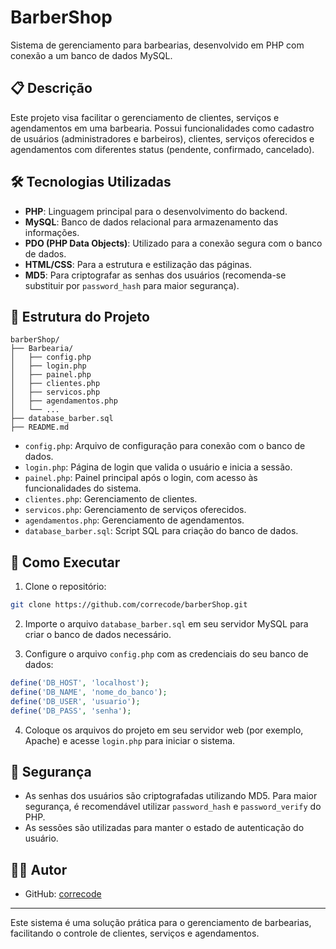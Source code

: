 
# BarberShop

Sistema de gerenciamento para barbearias, desenvolvido em PHP com conexão a um banco de dados MySQL.

## 📋 Descrição

Este projeto visa facilitar o gerenciamento de clientes, serviços e agendamentos em uma barbearia.
Possui funcionalidades como cadastro de usuários (administradores e barbeiros), clientes, serviços oferecidos e agendamentos com diferentes status (pendente, confirmado, cancelado).

## 🛠️ Tecnologias Utilizadas

- **PHP**: Linguagem principal para o desenvolvimento do backend.
- **MySQL**: Banco de dados relacional para armazenamento das informações.
- **PDO (PHP Data Objects)**: Utilizado para a conexão segura com o banco de dados.
- **HTML/CSS**: Para a estrutura e estilização das páginas.
- **MD5**: Para criptografar as senhas dos usuários (recomenda-se substituir por `password_hash` para maior segurança).

## 📁 Estrutura do Projeto

```
barberShop/
├── Barbearia/
│   ├── config.php
│   ├── login.php
│   ├── painel.php
│   ├── clientes.php
│   ├── servicos.php
│   ├── agendamentos.php
│   └── ...
├── database_barber.sql
├── README.md
```

- `config.php`: Arquivo de configuração para conexão com o banco de dados.
- `login.php`: Página de login que valida o usuário e inicia a sessão.
- `painel.php`: Painel principal após o login, com acesso às funcionalidades do sistema.
- `clientes.php`: Gerenciamento de clientes.
- `servicos.php`: Gerenciamento de serviços oferecidos.
- `agendamentos.php`: Gerenciamento de agendamentos.
- `database_barber.sql`: Script SQL para criação do banco de dados.

## 🚀 Como Executar

1. Clone o repositório:

```bash
git clone https://github.com/correcode/barberShop.git
```

2. Importe o arquivo `database_barber.sql` em seu servidor MySQL para criar o banco de dados necessário.

3. Configure o arquivo `config.php` com as credenciais do seu banco de dados:

```php
define('DB_HOST', 'localhost');
define('DB_NAME', 'nome_do_banco');
define('DB_USER', 'usuario');
define('DB_PASS', 'senha');
```

4. Coloque os arquivos do projeto em seu servidor web (por exemplo, Apache) e acesse `login.php` para iniciar o sistema.

## 🔐 Segurança

- As senhas dos usuários são criptografadas utilizando MD5. Para maior segurança, é recomendável utilizar `password_hash` e `password_verify` do PHP.
- As sessões são utilizadas para manter o estado de autenticação do usuário.

## 👨‍💻 Autor

- GitHub: [correcode](https://github.com/correcode)

---

Este sistema é uma solução prática para o gerenciamento de barbearias, facilitando o controle de clientes, serviços e agendamentos.
